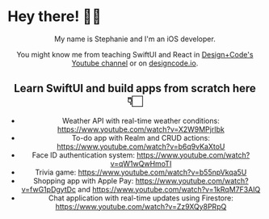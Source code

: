 # Hey there! 👋🏻
<div style="text-align:center">
  <p>My name is Stephanie and I'm an iOS developer.</p>
  You might know me from teaching SwiftUI and React in <a href="https://www.youtube.com/c/DesignCodeTeam">Design+Code's Youtube channel</a> or on <a href="designcode.io">designcode.io</a>.
  
  ## Learn SwiftUI and build apps from scratch here 👇🏻
  - Weather API with real-time weather conditions: https://www.youtube.com/watch?v=X2W9MPjrIbk
  - To-do app with Realm and CRUD actions: https://www.youtube.com/watch?v=b6q9vKaXtoU
  - Face ID authentication system: https://www.youtube.com/watch?v=qW1wQwHmoTI
  - Trivia game: https://www.youtube.com/watch?v=b55npVkqa5U
  - Shopping app with Apple Pay: https://www.youtube.com/watch?v=fwG1pDgytDc and https://www.youtube.com/watch?v=1kRqM7F3AIQ
  - Chat application with real-time updates using Firestore: https://www.youtube.com/watch?v=Zz9XQy8PRpQ
</div>
